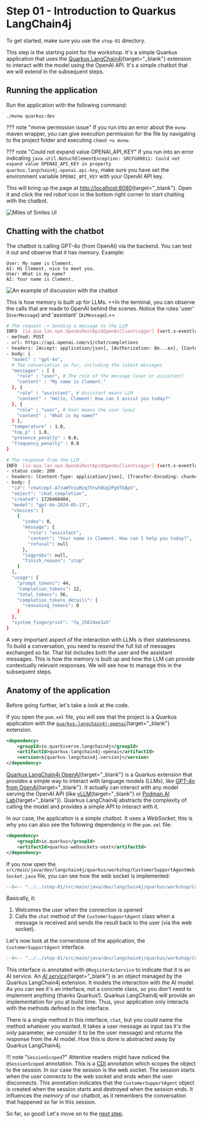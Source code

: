 # Step 01 - Introduction to Quarkus LangChain4j

To get started, make sure you use the `step-01` directory.

This step is the starting point for the workshop.
It's a simple Quarkus application that uses the [Quarkus LangChain4j](https://docs.quarkiverse.io/quarkus-langchain4j/dev/index.html){target="_blank"} extension to interact with the model using the OpenAI API.
It's a simple chatbot that we will extend in the subsequent steps.

## Running the application

Run the application with the following command:

```shell
./mvnw quarkus:dev
```

??? note "mvnw permission issue"
    If you run into an error about the `mvnw` maven wrapper, you can give execution permission for the file by navigating to the project folder and executing `chmod +x mvnw`.

??? note "Could not expand value OPENAI_API_KEY"
    If you run into an error indicating `java.util.NoSuchElementException: SRCFG00011: Could not expand value OPENAI_API_KEY in property quarkus.langchain4j.openai.api-key`, make sure you have set the environment variable `OPENAI_API_KEY` with your OpenAI API key.

This will bring up the page at [http://localhost:8080](http://localhost:8080){target="_blank"}. 
Open it and click the red robot icon in the bottom right corner to start chatting with the chatbot.

![Miles of Smiles UI](images/ui-no-chatbot.png)

## Chatting with the chatbot

The chatbot is calling GPT-4o (from OpenAI) via the backend. 
You can test it out and observe that it has memory.
Example:

```
User: My name is Clement.
AI: Hi Clement, nice to meet you.
User: What is my name?
AI: Your name is Clement.
```

![An example of discussion with the chatbot](images/ui.png)

This is how memory is built up for LLMs.
==In the terminal, you can observe the calls that are made to OpenAI behind the scenes. Notice the roles 'user' (`UserMessage`) and 'assistant' (`AiMessage`).==

```bash
# The request -> Sending a message to the LLM
INFO  [io.qua.lan.ope.OpenAiRestApi$OpenAiClientLogger] (vert.x-eventloop-thread-0) Request:
- method: POST
- url: https://api.openai.com/v1/chat/completions
- headers: [Accept: application/json], [Authorization: Be...ex], [Content-Type: application/json], [User-Agent: langchain4j-openai], [content-length: 378]
- body: {
  "model" : "gpt-4o",
  # The conversation so far, including the latest messages
  "messages" : [ {
    "role" : "user", # The role of the message (user or assistant)
    "content" : "My name is Clement."
  }, {
    "role" : "assistant", # Assistant means LLM
    "content" : "Hello, Clement! How can I assist you today?"
  }, {
    "role" : "user", # User means the user (you)
    "content" : "What is my name?"
  } ],
  "temperature" : 1.0,
  "top_p" : 1.0,
  "presence_penalty" : 0.0,
  "frequency_penalty" : 0.0
}

# The response from the LLM
INFO  [io.qua.lan.ope.OpenAiRestApi$OpenAiClientLogger] (vert.x-eventloop-thread-0) Response:
- status code: 200
- headers: [Content-Type: application/json], [Transfer-Encoding: chunked], [Connection: keep-alive], [access-control-expose-headers: X-Request-ID], [openai-organization: user-vyycjqq0phctctikkw1zawlm], [openai-processing-ms: 213], [openai-version: 2020-10-01], [strict-transport-security: max-age=15552000; includeSubDomains; preload], [x-ratelimit-limit-requests: 500], [x-ratelimit-limit-tokens: 30000], [x-ratelimit-remaining-requests: 499], [x-ratelimit-remaining-tokens: 29958], [x-ratelimit-reset-requests: 120ms], [x-ratelimit-reset-tokens: 84ms], [x-request-id: req_2ea6d71590bc8d857260b25d9f414c0c], [CF-Cache-Status: DYNAMIC], [Set-Cookie: __...ne], [X-Content-Type-Options: nosniff], [Set-Cookie: _c...ne], [Server: cloudflare], [CF-RAY: 8c3ed3291afc27b2-LYS], [alt-svc: h3=":443"; ma=86400]
- body: {
  "id": "chatcmpl-A7zaWTn1uMzq7Stw50Ug2Pg9TkBpV",
  "object": "chat.completion",
  "created": 1726468404,
  "model": "gpt-4o-2024-05-13",
  "choices": [
    {
      "index": 0,
      "message": {
        "role": "assistant",
        "content": "Your name is Clement. How can I help you today?",
        "refusal": null
      },
      "logprobs": null,
      "finish_reason": "stop"
    }
  ],
  "usage": {
    "prompt_tokens": 44,
    "completion_tokens": 12,
    "total_tokens": 56,
    "completion_tokens_details": {
      "reasoning_tokens": 0
    }
  },
  "system_fingerprint": "fp_25624ae3a5"
}
```

A very important aspect of the interaction with LLMs is their statelessness.
To build a conversation, you need to _resend_ the full list of messages exchanged so far.
That list includes both the user and the assistant messages.
This is how the memory is built up and how the LLM can provide contextually relevant responses.
We will see how to manage this in the subsequent steps.

## Anatomy of the application

Before going further, let's take a look at the code.

If you open the `pom.xml` file, you will see that the project is a Quarkus application with the [`quarkus-langchain4j-openai`](https://docs.quarkiverse.io/quarkus-langchain4j/dev/openai.html){target="_blank"} extension.

```xml
<dependency>
    <groupId>io.quarkiverse.langchain4j</groupId>
    <artifactId>quarkus-langchain4j-openai</artifactId>
    <version>${quarkus-langchain4j.version}</version>
</dependency>
```

[Quarkus LangChain4j OpenAI](https://docs.quarkiverse.io/quarkus-langchain4j/dev/openai.html){target="_blank"} is a Quarkus extension that provides a simple way to interact with language models (LLMs), like [GPT-4o from OpenAI](https://platform.openai.com/docs/models/gpt-4o){target="_blank"}.
It actually can interact with any model serving the OpenAI API (like [vLLM](https://docs.vllm.ai/en/latest/){target="_blank"} or [Podman AI Lab](https://podman-desktop.io/docs/ai-lab){target="_blank"}).
Quarkus LangChain4j abstracts the complexity of calling the model and provides a simple API to interact with it.

In our case, the application is a simple chatbot.
It uses a _WebSocket_, this is why you can also see the following dependency in the `pom.xml` file:

```xml
<dependency>
    <groupId>io.quarkus</groupId>
    <artifactId>quarkus-websockets-next</artifactId>
</dependency>
```

If you now open the `src/main/java/dev/langchain4j/quarkus/workshop/CustomerSupportAgentWebSocket.java`  file, you can see how the web socket is implemented:

```java title="CustomerSupportAgentWebSocket.java"
--8<-- "../../step-01/src/main/java/dev/langchain4j/quarkus/workshop/CustomerSupportAgentWebSocket.java"
```

Basically, it:

1. Welcomes the user when the connection is opened
2. Calls the `chat` method of the `CustomerSupportAgent` class when a message is received and sends the result back to the user (via the web socket).

Let's now look at the cornerstone of the application, the `CustomerSupportAgent` interface.

```java title="CustomerSupportAgent.java"
--8<-- "../../step-01/src/main/java/dev/langchain4j/quarkus/workshop/CustomerSupportAgent.java"
```

This interface is annotated with `@RegisterAiService` to indicate that it is an AI service.
An [_AI service_](https://docs.quarkiverse.io/quarkus-langchain4j/dev/ai-services.html){target="_blank"} is an object managed by the Quarkus LangChain4j extension.
It models the interaction with the AI model.
As you can see it's an interface, not a concrete class, so you don't need to implement anything (thanks Quarkus!).
Quarkus LangChain4j will provide an implementation for you at build time.
Thus, your application only interacts with the methods defined in the interface.

There is a single method in this interface, `chat`, but you could name the method whatever you wanted.
It takes a user message as input (as it's the only parameter, we consider it to be the user message) and returns the response from the AI model.
How this is done is abstracted away by Quarkus LangChain4j.

!!! note "`SessionScoped`?"
    Attentive readers might have noticed the `@SessionScoped` annotation.
    This is a [CDI](https://jakarta.ee/specifications/cdi/) annotation which scopes the object to the session. In our case the session is the web socket.
    The session starts when the user connects to the web socket and ends when the user disconnects.
    This annotation indicates that the `CustomerSupportAgent` object is created when the session starts and destroyed when the session ends.
    It influences the _memory_ of our chatbot, as it remembers the conversation that happened so far in this session.

So far, so good! Let's move on to the [next step](./step-02.md).
